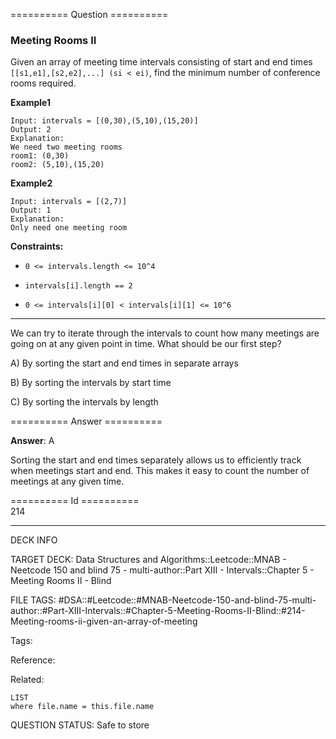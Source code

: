 ========== Question ==========  

### Meeting Rooms II

Given an array of meeting time intervals consisting of start and end times `[[s1,e1],[s2,e2],...] (si < ei)`, find the minimum number of conference rooms required.

**Example1**

```
Input: intervals = [(0,30),(5,10),(15,20)]
Output: 2
Explanation:
We need two meeting rooms
room1: (0,30)
room2: (5,10),(15,20)
```

**Example2**

```
Input: intervals = [(2,7)]
Output: 1
Explanation:
Only need one meeting room
```

**Constraints:**

-   `0 <= intervals.length <= 10^4`

-   `intervals[i].length == 2`

-   `0 <= intervals[i][0] < intervals[i][1] <= 10^6`

---

We can try to iterate through the intervals to count how many meetings are going on at any given point in time. What should be our first step?

A) By sorting the start and end times in separate arrays

B) By sorting the intervals by start time

C) By sorting the intervals by length  

========== Answer ==========  

**Answer**: A

Sorting the start and end times separately allows us to efficiently track when meetings start and end. This makes it easy to count the number of meetings at any given time.

========== Id ==========  
214

---

DECK INFO

TARGET DECK: Data Structures and Algorithms::Leetcode::MNAB - Neetcode 150 and blind 75 - multi-author::Part XIII - Intervals::Chapter 5 - Meeting Rooms II - Blind

FILE TAGS: #DSA::#Leetcode::#MNAB-Neetcode-150-and-blind-75-multi-author::#Part-XIII-Intervals::#Chapter-5-Meeting-Rooms-II-Blind::#214-Meeting-rooms-ii-given-an-array-of-meeting

Tags:

Reference:

Related:

```dataview
LIST
where file.name = this.file.name
```

QUESTION STATUS: Safe to store
